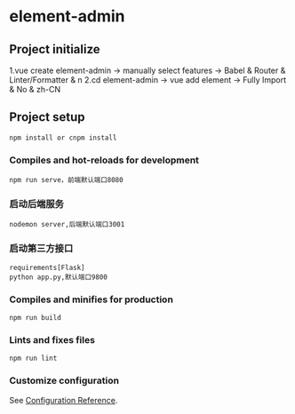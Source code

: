 # element-admin

## Project initialize
1.vue create element-admin ->  manually select features -> Babel & Router & Linter/Formatter & n
2.cd element-admin -> vue add element -> Fully Import & No & zh-CN


## Project setup
```
npm install or cnpm install
```

### Compiles and hot-reloads for development
```
npm run serve，前端默认端口8080
```

### 启动后端服务
```
nodemon server,后端默认端口3001
```

### 启动第三方接口
```
requirements[Flask]
python app.py,默认端口9800
```

### Compiles and minifies for production
```
npm run build
```

### Lints and fixes files
```
npm run lint
```

### Customize configuration
See [Configuration Reference](https://cli.vuejs.org/config/).
